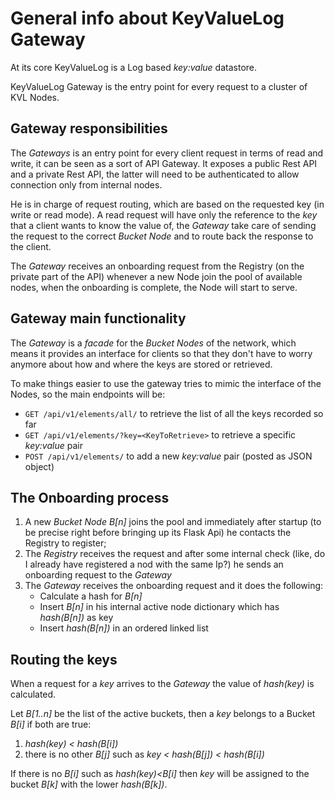 # General info about KeyValueLog Gateway

At its core KeyValueLog is a Log based *key:value* datastore.

KeyValueLog Gateway is the entry point for every request to a cluster of KVL Nodes.

## Gateway responsibilities
The *Gateways* is an entry point for every client request in terms of read and write, it can be seen as a sort of API Gateway. It exposes a public Rest API and a private Rest API, the latter will need to be authenticated to allow connection only from internal nodes.

He is in charge of request routing, which are based on the requested key (in write or read mode). A read request will have only the reference to the *key* that a client wants to know the value of, the *Gateway* take care of sending the request to the correct *Bucket Node* and to route back the response to the client.

The *Gateway* receives an onboarding request from the Registry (on the private part of the API) whenever a new Node join the pool of available nodes, when the onboarding is complete, the Node will start to serve.

## Gateway main functionality
The *Gateway* is a *facade* for the *Bucket Nodes* of the network, which means it provides an interface for clients so that they don't have to worry anymore about how and where the keys are stored or retrieved.

To make things easier to use the gateway tries to mimic the interface of the Nodes, so the main endpoints will be:
- `GET /api/v1/elements/all/` to retrieve the list of all the keys recorded so far
- `GET /api/v1/elements/?key=<KeyToRetrieve>` to retrieve a specific *key:value* pair
- `POST /api/v1/elements/` to add a new *key:value* pair (posted as JSON object)

## The Onboarding process
1. A new *Bucket Node* *B[n]* joins the pool and immediately after startup (to be precise right before bringing up its Flask Api) he contacts the Registry to register;
2. The *Registry* receives the request and after some internal check (like, do I already have registered a nod with the same Ip?) he sends an onboarding request to the *Gateway*
3. The *Gateway* receives the onboarding request and it does the following:
   - Calculate a hash for *B[n]*
   - Insert *B[n]* in his internal active node dictionary which has *hash(B[n])* as key
   - Insert *hash(B[n])* in an ordered linked list

## Routing the keys
When a request for a *key* arrives to the *Gateway* the value of *hash(key)* is calculated. 

Let *B[1..n]* be the list of the active buckets, then a *key* belongs to a Bucket *B[i]* if both are true: 
1. *hash(key) < hash(B[i])* 
2. there is no other *B[j]* such as *key < hash(B[j]) < hash(B[i])*

If there is no *B[i]* such as *hash(key)<B[i]* then *key* will be assigned to the bucket *B[k]* with the lower *hash(B[k])*. 

